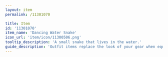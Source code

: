 ```yaml
---
layout: item
permalink: /11301070

title: Item
id: '11301070'
item_name: 'Dancing Water Snake'
icon_url: 'item/icon/11300506.png'
tooltip_description: 'A small snake that lives in the water.'
guide_description: 'Outfit items replace the look of your gear when equipped.'
---
```

